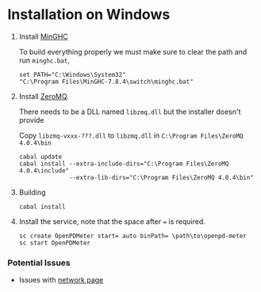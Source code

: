 # Installation on Windows

 1. Install [MinGHC][]

    To build everything properly we must make sure to clear the path and
    run `minghc.bat`,

    ```
    set PATH="C:\Windows\System32"
    "C:\Program Files\MinGHC-7.8.4\switch\minghc.bat"
    ```

 2. Install [ZeroMQ][].
    
    There needs to be a DLL named `libzmq.dll` but the installer doesn't provide 

    Copy `libzmq-vxxx-???.dll` to `libzmq.dll` in `C:\Program Files\ZeroMQ 4.0.4\bin`

    ```
    cabal update
    cabal install --extra-include-dirs="C:\Program Files\ZeroMQ 4.0.4\include"
                  --extra-lib-dirs="C:\Program Files\ZeroMQ 4.0.4\bin"
    ```
 3. Building
 
    ```
    cabal install
    ```
 4. Install the service, note that the space after `=` is required.
 
    ```
    sc create OpenPDMeter start= auto binPath= \path\to\openpd-meter
    sc start OpenPDMeter
    ```

### Potential Issues

 * Issues with
   [network page](https://stackoverflow.com/questions/1415309/problem-using-network-package-in-ghc)

[ZeroMQ]: http://zeromq.org/distro:microsoft-windows
[MinGHC]: http://github.com/fpco/minghc 
